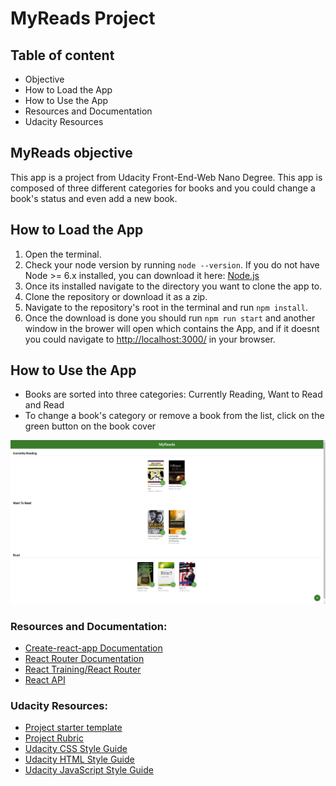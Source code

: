 # MyReads Project



## Table of content 

- Objective
- How to Load the App
- How to Use the App 
- Resources and Documentation
- Udacity Resources

## MyReads objective

This app is a project from Udacity Front-End-Web Nano Degree. This app is composed of three different categories for books and you could change a book's status and even add a new book.  

## How to Load the App

1. Open the terminal.
2. Check your node version by running `node --version`. If you do not have Node >= 6.x installed, you can download it here: [Node.js](https://nodejs.org/en/)
3. Once its installed navigate to the directory you want to clone the app to.
4. Clone the repository or download it as a zip.
5. Navigate to the repository's root in the terminal and run `npm install`.
6. Once the download is done you should run `npm run start` and another window in the brower will open which contains the App, and if it doesnt you could navigate to [http://localhost:3000/](http://localhost:3000/) in your browser.

## How to Use the App

- Books are sorted into three categories: Currently Reading, Want to Read and Read
- To change a book's category or remove a book from the list, click on the green button on the book cover

![MainPage Screen](screenshot.png)

### Resources and Documentation:

- [Create-react-app Documentation](https://github.com/facebookincubator/create-react-app)
- [React Router Documentation](http://knowbody.github.io/react-router-docs/)
- [React Training/React Router](https://reacttraining.com/react-router/web/api/BrowserRouter)
- [React API](https://facebook.github.io/react/docs/react-api.html)

### Udacity Resources:

- [Project starter template](https://github.com/udacity/reactnd-project-myreads-starter)
- [Project Rubric](https://review.udacity.com/#!/rubrics/918/view)
- [Udacity CSS Style Guide](http://udacity.github.io/frontend-nanodegree-styleguide/css.html)
- [Udacity HTML Style Guide](http://udacity.github.io/frontend-nanodegree-styleguide/index.html)
- [Udacity JavaScript Style Guide](http://udacity.github.io/frontend-nanodegree-styleguide/javascript.html)